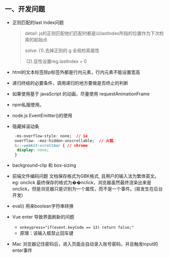 ## 一、开发问题

* 正则匹配的last Index问题

	> detail: js的正则匹配他们匹配时都是以lastIndex所指的位置作为下次检索的起始点
	>
	> solve: (1).去掉正则的 g 全局检索属性
	>
	> ​	          (2).显性设置reg.lastIndex = 0

* html的文本标签除p标签外都是行内元素，行内元素不能设置宽高

* 递归终结的必要条件，调用递归的地方要做是否终止的判断

* 如果使用基于 javaScript 的动画，尽量使用 requestAnimationFrame

* npm私服使用。

* node.js EventEmitter()的使用

* 隐藏掉滚动条

  ```css
   -ms-overflow-style: none;  // ie
   overflow: -moz-hidden-unscrollable;  // 火狐
   &::-webkit-scrollbar { // chrome
    display: none;
   }
  ```

* background-clip 和  box-sizing
* 前端文件编码问题 文档保存格式为GBK格式, 且用户的输入法为繁体英文。
  eg: onclick 最终保存的格式为��nclick，浏览器虽然最终渲染出来是onclick，但是浏览器只是识别为一个属性，而不是一个事件。(易发生在后台开发)
* eval() 用来boolean字符串转换

* Vue enter 导致界面刷新的问题
  - `onkeypress="if(event.keyCode == 13) return false;"`
  - 原理：该输入框禁止回车键
  
* Mac 浏览器记住密码后，进入页面会自动录入账号密码，并且触发input的enter事件